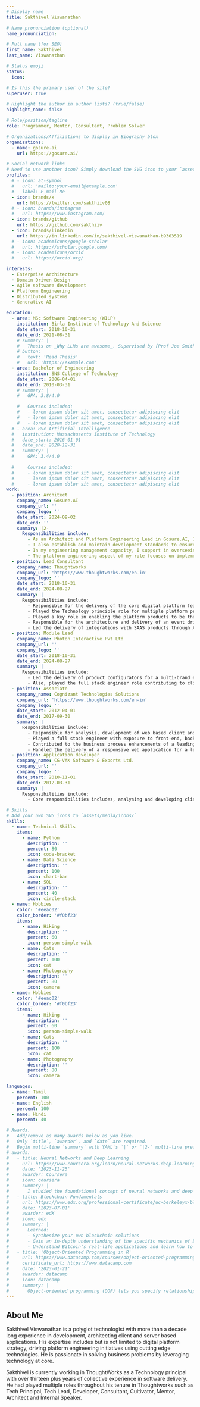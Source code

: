 ```yaml
---
# Display name
title: Sakthivel Viswanathan

# Name pronunciation (optional)
name_pronunciation: 

# Full name (for SEO)
first_name: Sakthivel
last_name: Viswanathan

# Status emoji
status:
  icon: 

# Is this the primary user of the site?
superuser: true

# Highlight the author in author lists? (true/false)
highlight_name: false

# Role/position/tagline
role: Programmer, Mentor, Consultant, Problem Solver

# Organizations/Affiliations to display in Biography blox
organizations:
  - name: gosure.ai
    url: https://gosure.ai/

# Social network links
# Need to use another icon? Simply download the SVG icon to your `assets/media/icons/` folder.
profiles:
  # - icon: at-symbol
  #   url: 'mailto:your-email@example.com'
  #   label: E-mail Me
  - icon: brands/x
    url: https://twitter.com/sakthiiv08
  # - icon: brands/instagram
  #   url: https://www.instagram.com/
  - icon: brands/github
    url: https://github.com/sakthiiv
  - icon: brands/linkedin
    url: https://in.linkedin.com/in/sakthivel-viswanathan-b9363519
  # - icon: academicons/google-scholar
  #   url: https://scholar.google.com/
  # - icon: academicons/orcid
  #   url: https://orcid.org/

interests:
  - Enterprise Architecture
  - Domain Driven Design
  - Agile software development
  - Platform Engineering
  - Distributed systems
  - Generative AI

education:
  - area: MSc Software Engineering (WILP)
    institution: Birla Institute of Technology And Science
    date_start: 2018-10-31
    date_end: 2021-08-31
    # summary: |
    #   Thesis on _Why LLMs are awesome_. Supervised by [Prof Joe Smith](https://example.com). Presented papers at 5 IEEE conferences with the contributions being published in 2 Springer journals.
    # button:
    #   text: 'Read Thesis'
    #   url: 'https://example.com'
  - area: Bachelor of Engineering
    institution: SNS College of Technology
    date_start: 2006-04-01
    date_end: 2010-03-31
    # summary: |
    #   GPA: 3.8/4.0

    #   Courses included:
    #   - lorem ipsum dolor sit amet, consectetur adipiscing elit
    #   - lorem ipsum dolor sit amet, consectetur adipiscing elit
    #   - lorem ipsum dolor sit amet, consectetur adipiscing elit
  # - area: BSc Artificial Intelligence
  #   institution: Massachusetts Institute of Technology
  #   date_start: 2016-01-01
  #   date_end: 2020-12-31
  #   summary: |
  #     GPA: 3.4/4.0
      
  #     Courses included:
  #     - lorem ipsum dolor sit amet, consectetur adipiscing elit
  #     - lorem ipsum dolor sit amet, consectetur adipiscing elit
  #     - lorem ipsum dolor sit amet, consectetur adipiscing elit
work:
  - position: Architect
    company_name: Gosure.AI
    company_url: ''
    company_logo: ''
    date_start: 2024-09-02
    date_end: ''
    summary: |2-
      Responsibilities include:
        - As an Architect and Platform Engineering Lead in Gosure.AI, I am responsible for driving the technical vision and architecture strategy while ensuring robust cloud infrastructure and DevOps practices. My role involves supporting and guiding the decisions on system scalability, security, and designing comprehensive solutions for insurance domain requirements. 
        - I also establish and maintain development standards to ensure code quality and consistency across the platform by mentoring the engineering team. 
        - In my engineering management capacity, I support in overseeing project delivery, ensuring timelines are met, and maintaining effective communication channels with stakeholders. 
        - The platform engineering aspect of my role focuses on implementing and maintaining CI/CD pipelines, cloud infrastructure, and automated deployment processes.
  - position: Lead Consultant
    company_name: Thoughtworks
    company_url: 'https://www.thoughtworks.com/en-in'
    company_logo: ''
    date_start: 2018-10-31
    date_end: 2024-08-27
    summary: |
      Responsibilities include:
        - Responsible for the delivery of the core digital platform features that enables organizational business teams to deliver faster value.
        - Played the Technology principle role for multiple platform products under the Internal Developer Platform portfolio. 
        - Played a key role in enabling the platform products to be the one stop shop for developer effectiveness with the goal to reduce cognitive load.
        - Responsible for the architecture and delivery of an event driven and request response driven enablement platform for core business services.
        - Led the delivery of integrations with SAAS products through AWS cloud for Procurement and Asset management domains.
  - position: Module Lead
    company_name: Photon Interactive Pvt Ltd
    company_url: ''
    company_logo: ''
    date_start: 2018-10-31
    date_end: 2024-08-27
    summary: |
      Responsibilities include:
        - Led the delivery of product configurators for a multi-brand ecommerce conglomerate.
        - Also, played the full stack engineer role contributing to client, server, and infrastructure development with javascript based technologies.
  - position: Associate
    company_name: Cognizant Technologies Solutions
    company_url: 'https://www.thoughtworks.com/en-in'
    company_logo: ''
    date_start: 2012-04-01
    date_end: 2017-09-30
    summary: |
      Responsibilities include:
        - Responsible for analysis, development of web based client and server side applications with microsoft and open source technologies pridominantly javascript. 
        - Played a full stack engineer with exposure to front-end, back-end and infrastructure.
        - Contributed to the business process enhancements of a leading multi-cloud solutions provider.
        - Handled the delivery of a responsive web application for a leading entertainment provider.
  - position: Application developer
    company_name: CG-VAK Software & Exports Ltd.
    company_url: ''
    company_logo: ''
    date_start: 2010-11-01
    date_end: 2012-03-31
    summary: |
      Responsibilities include:
        - Core responsibilities includes, analysing and developing client and server based applications using microsoft technologies.                        

# Skills
# Add your own SVG icons to `assets/media/icons/`
skills:
  - name: Technical Skills
    items:
      - name: Python
        description: ''
        percent: 80
        icon: code-bracket
      - name: Data Science
        description: ''
        percent: 100
        icon: chart-bar
      - name: SQL
        description: ''
        percent: 40
        icon: circle-stack
  - name: Hobbies
    color: '#eeac02'
    color_border: '#f0bf23'
    items:
      - name: Hiking
        description: ''
        percent: 60
        icon: person-simple-walk
      - name: Cats
        description: ''
        percent: 100
        icon: cat
      - name: Photography
        description: ''
        percent: 80
        icon: camera
  - name: Hobbies
    color: '#eeac02'
    color_border: '#f0bf23'
    items:
      - name: Hiking
        description: ''
        percent: 60
        icon: person-simple-walk
      - name: Cats
        description: ''
        percent: 100
        icon: cat
      - name: Photography
        description: ''
        percent: 80
        icon: camera

languages:
  - name: Tamil
    percent: 100
  - name: English
    percent: 100
  - name: Hindi
    percent: 40

# Awards.
#   Add/remove as many awards below as you like.
#   Only `title`, `awarder`, and `date` are required.
#   Begin multi-line `summary` with YAML's `|` or `|2-` multi-line prefix and indent 2 spaces below.
# awards:
#   - title: Neural Networks and Deep Learning
#     url: https://www.coursera.org/learn/neural-networks-deep-learning
#     date: '2023-11-25'
#     awarder: Coursera
#     icon: coursera
#     summary: |
#       I studied the foundational concept of neural networks and deep learning. By the end, I was familiar with the significant technological trends driving the rise of deep learning; build, train, and apply fully connected deep neural networks; implement efficient (vectorized) neural networks; identify key parameters in a neural network’s architecture; and apply deep learning to your own applications.
#   - title: Blockchain Fundamentals
#     url: https://www.edx.org/professional-certificate/uc-berkeleyx-blockchain-fundamentals
#     date: '2023-07-01'
#     awarder: edX
#     icon: edx
#     summary: |
#       Learned:
#       - Synthesize your own blockchain solutions
#       - Gain an in-depth understanding of the specific mechanics of Bitcoin
#       - Understand Bitcoin’s real-life applications and learn how to attack and destroy Bitcoin, Ethereum, smart contracts and Dapps, and alternatives to Bitcoin’s Proof-of-Work consensus algorithm
#   - title: 'Object-Oriented Programming in R'
#     url: https://www.datacamp.com/courses/object-oriented-programming-with-s3-and-r6-in-r
#     certificate_url: https://www.datacamp.com
#     date: '2023-01-21'
#     awarder: datacamp
#     icon: datacamp
#     summary: |
#       Object-oriented programming (OOP) lets you specify relationships between functions and the objects that they can act on, helping you manage complexity in your code. This is an intermediate level course, providing an introduction to OOP, using the S3 and R6 systems. S3 is a great day-to-day R programming tool that simplifies some of the functions that you write. R6 is especially useful for industry-specific analyses, working with web APIs, and building GUIs.
---
```


## About Me

Sakthivel Viswanathan is a polyglot technologist with more than a decade long experience in development, architecting client and server based applications. His expertise includes but is not limited to digital platform strategy, driving platform engineering initiatives using cutting edge technologies. He is passionate in solving business problems by leveraging technology at core.

Sakthivel is currently working in ThoughtWorks as a Technology principal with over thirteen plus years of collective experience in software delivery. He had played multiple roles throughout his tenure in Thoughtworks such as Tech Principal, Tech Lead, Developer, Consultant, Cultivator, Mentor, Architect and Internal Speaker.
